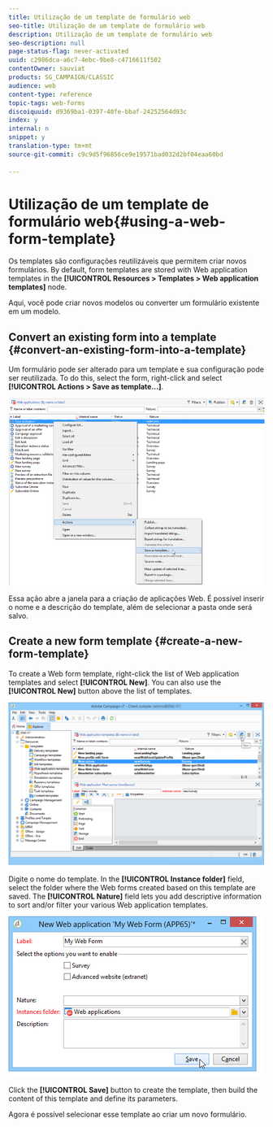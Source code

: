 ```yaml
---
title: Utilização de um template de formulário web
seo-title: Utilização de um template de formulário web
description: Utilização de um template de formulário web
seo-description: null
page-status-flag: never-activated
uuid: c2986dca-a6c7-4ebc-9be8-c4716611f502
contentOwner: sauviat
products: SG_CAMPAIGN/CLASSIC
audience: web
content-type: reference
topic-tags: web-forms
discoiquuid: d9369ba1-0397-40fe-bbaf-24252564d93c
index: y
internal: n
snippet: y
translation-type: tm+mt
source-git-commit: c9c9d5f96856ce9e19571bad032d2bf04eaa60bd

---
```



# Utilização de um template de formulário web{#using-a-web-form-template}

Os templates são configurações reutilizáveis que permitem criar novos formulários. By default, form templates are stored with Web application templates in the **[!UICONTROL Resources > Templates > Web application templates]** node.

Aqui, você pode criar novos modelos ou converter um formulário existente em um modelo.

## Convert an existing form into a template {#convert-an-existing-form-into-a-template}

Um formulário pode ser alterado para um template e sua configuração pode ser reutilizada. To do this, select the form, right-click and select **[!UICONTROL Actions > Save as template...]**.

![](assets/s_ncs_admin_survey_saveastemplate.png)

Essa ação abre a janela para a criação de aplicações Web. É possível inserir o nome e a descrição do template, além de selecionar a pasta onde será salvo.

## Create a new form template {#create-a-new-form-template}

To create a Web form template, right-click the list of Web application templates and select **[!UICONTROL New]**. You can also use the **[!UICONTROL New]** button above the list of templates.

![](assets/s_ncs_admin_survey_createtemplate.png)

Digite o nome do template. In the **[!UICONTROL Instance folder]** field, select the folder where the Web forms created based on this template are saved. The **[!UICONTROL Nature]** field lets you add descriptive information to sort and/or filter your various Web application templates.

![](assets/s_ncs_admin_survey_createtemplate_details.png)

Click the **[!UICONTROL Save]** button to create the template, then build the content of this template and define its parameters.

Agora é possível selecionar esse template ao criar um novo formulário.
